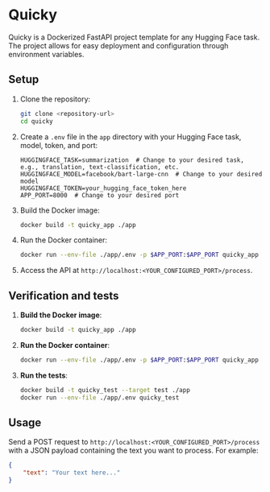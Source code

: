 # Quicky

Quicky is a Dockerized FastAPI project template for any Hugging Face task. The project allows for easy deployment and configuration through environment variables.

## Setup

1. Clone the repository:
    ```sh
    git clone <repository-url>
    cd quicky
    ```

2. Create a `.env` file in the `app` directory with your Hugging Face task, model, token, and port:
    ```plaintext
    HUGGINGFACE_TASK=summarization  # Change to your desired task, e.g., translation, text-classification, etc.
    HUGGINGFACE_MODEL=facebook/bart-large-cnn  # Change to your desired model
    HUGGINGFACE_TOKEN=your_hugging_face_token_here
    APP_PORT=8000  # Change to your desired port
    ```

3. Build the Docker image:
    ```sh
    docker build -t quicky_app ./app
    ```

4. Run the Docker container:
    ```sh
    docker run --env-file ./app/.env -p $APP_PORT:$APP_PORT quicky_app
    ```

5. Access the API at `http://localhost:<YOUR_CONFIGURED_PORT>/process`.

## Verification and tests

1. **Build the Docker image**:
    ```sh
    docker build -t quicky_app ./app
    ```

2. **Run the Docker container**:
    ```sh
    docker run --env-file ./app/.env -p $APP_PORT:$APP_PORT quicky_app
    ```

3. **Run the tests**:
    ```sh
    docker build -t quicky_test --target test ./app
    docker run --env-file ./app/.env quicky_test
    ```

## Usage

Send a POST request to `http://localhost:<YOUR_CONFIGURED_PORT>/process` with a JSON payload containing the text you want to process. For example:
```json
{
    "text": "Your text here..."
}